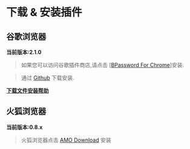 # 下载 & 安装插件

## 谷歌浏览器

**当前版本:2.1.0**

> 如果您可以访问谷歌插件商店,请点击 [[BPassword For Chrome](https://chrome.google.com/webstore/detail/bpassword/bacldcokcfmemiljlckpeokehiloamcj)]安装.

> 通过 [Github](https://github.com/lanui/BPassword/releases/download/v2.0.0/BPassword-2.0.0.crx.zip) 下载安装.

**[下载文件安装帮助](zh_cn/user_guide.md)**

## 火狐浏览器

**当前版本:0.8.x**

> 火狐浏览器点击 [AMO Download](https://addons.mozilla.org/zh-CN/developers/addon/bpassword/versions/5142518) 安装
